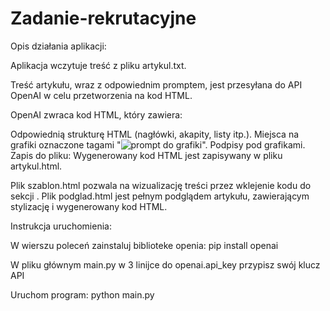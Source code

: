 # Zadanie-rekrutacyjne
Opis działania aplikacji:

Aplikacja wczytuje treść z pliku artykul.txt.

Treść artykułu, wraz z odpowiednim promptem, jest przesyłana do API OpenAI w celu przetworzenia na kod HTML.

OpenAI zwraca kod HTML, który zawiera:

Odpowiednią strukturę HTML (nagłówki, akapity, listy itp.).
Miejsca na grafiki oznaczone tagami "<img src="image_placeholder.jpg" alt="prompt do grafiki">".
Podpisy pod grafikami.
Zapis do pliku: Wygenerowany kod HTML jest zapisywany w pliku artykul.html.

Plik szablon.html pozwala na wizualizację treści przez wklejenie kodu do sekcji <body>.
Plik podglad.html jest pełnym podglądem artykułu, zawierającym stylizację i wygenerowany kod HTML.

Instrukcja uruchomienia:

W wierszu poleceń zainstaluj biblioteke openia:
pip install openai

W pliku głównym main.py w 3 linijce do openai.api_key przypisz swój klucz API

Uruchom program:
python main.py
